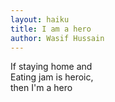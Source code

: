 ```yaml
---
layout: haiku
title: I am a hero
author: Wasif Hussain
---
```


If staying home and<br>
Eating jam is heroic,<br>
then I'm a hero<br>
